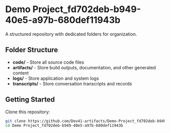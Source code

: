 # Demo Project_fd702deb-b949-40e5-a97b-680def11943b
A structured repository with dedicated folders for organization.

## Folder Structure

- **code/** - Store all source code files
- **artifacts/** - Store build outputs, documentation, and other generated content
- **logs/** - Store application and system logs
- **transcripts/** - Store conversation transcripts and records

## Getting Started

Clone this repository:
```bash
git clone https://github.com/Dev41-artifacts/Demo-Project_fd702deb-b949-40e5-a97b-680def11943b
cd Demo Project_fd702deb-b949-40e5-a97b-680def11943b
```
